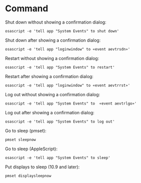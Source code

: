 # Command
Shut down without showing a confirmation dialog:
```
osascript -e 'tell app "System Events" to shut down'
```

Shut down after showing a confirmation dialog:
```
osascript -e 'tell app "loginwindow" to «event aevtrsdn»'
```

Restart without showing a confirmation dialog:
```
osascript -e 'tell app "System Events" to restart'
```

Restart after showing a confirmation dialog:
```
osascript -e 'tell app "loginwindow" to «event aevtrrst»'
```

Log out without showing a confirmation dialog:
```
osascript -e 'tell app "System Events" to  «event aevtrlgo»'
```

Log out after showing a confirmation dialog:
```
osascript -e 'tell app "System Events" to log out'
```

Go to sleep (pmset):
```
pmset sleepnow
```

Go to sleep (AppleScript):
```
osascript -e 'tell app "System Events" to sleep'
```

Put displays to sleep (10.9 and later):
```
pmset displaysleepnow
```

